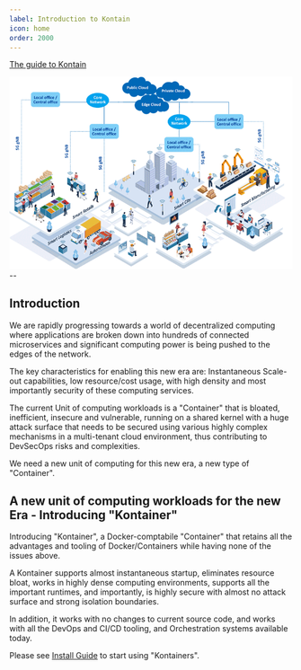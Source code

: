 ```yaml
---
label: Introduction to Kontain
icon: home
order: 2000
---
```


<!-- ![](/images/microservices_anim_medium.gif) -->

[The guide to Kontain](https://kontainapp.github.io/guide/)

![](/images/5g_edge.png)--

## Introduction
We are rapidly progressing towards a world of decentralized computing where applications are broken down into hundreds of connected microservices and significant computing power is being pushed to the edges of the network.

The key characteristics for enabling this new era are: Instantaneous Scale-out capabilities, low resource/cost usage, with high density and most importantly security of these computing services.

The current Unit of computing workloads is a "Container" that is bloated, inefficient, insecure and vulnerable, running on a shared kernel with a huge attack surface that needs to be secured using various highly complex mechanisms in a multi-tenant cloud environment, thus contributing to DevSecOps risks and complexities.

We need a new unit of computing for this new era, a new type of "Container".


## A new unit of computing workloads for the new Era - Introducing "Kontainer"
Introducing "Kontainer", a Docker-comptabile "Container" that retains all the advantages and tooling of Docker/Containers while having none of the issues above.  

A Kontainer supports almost instantaneous startup, eliminates resource bloat, works in highly dense computing environments, supports all the important runtimes, and importantly, is highly secure with almost no attack surface and strong isolation boundaries.

In addition, it works with no changes to current source code, and works with all the DevOps and CI/CD tooling, and Orchestration systems available today.

Please see [Install Guide](/gettingstarted/install) to start using "Kontainers".
